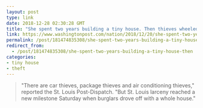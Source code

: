 ```yaml
---
layout: post
type: link
date: 2018-12-28 02:30:28 GMT
title: "She spent two years building a tiny house. Then thieves wheeled it away when she wasn't watching."
link: https://www.washingtonpost.com/nation/2018/12/20/she-spent-two-years-building-tiny-house-then-thieves-wheeled-it-away-when-she-wasnt-watching/
permalink: /post/181474835308/she-spent-two-years-building-a-tiny-house-then
redirect_from: 
  - /post/181474835308/she-spent-two-years-building-a-tiny-house-then
categories:
- tiny house
- theft
---
```

<blockquote>"There are car thieves, package thieves and air conditioning thieves," reported the St. Louis Post-Dispatch. "But St. Louis larceny reached a new milestone Saturday when burglars drove off with a whole house."</blockquote>